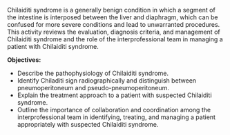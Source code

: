Chilaiditi syndrome is a generally benign condition in which a segment of the intestine is interposed between the liver and diaphragm, which can be confused for more severe conditions and lead to unwarranted procedures. This activity reviews the evaluation, diagnosis criteria, and management of Chilaiditi syndrome and the role of the interprofessional team in managing a patient with Chilaiditi syndrome.

**Objectives:**
- Describe the pathophysiology of Chilaiditi syndrome.
- Identify Chiladiti sign radiographically and distinguish between pneumoperitoneum and pseudo-pneumoperitoneum.
- Explain the treatment approach to a patient with suspected Chilaiditi syndrome.
- Outline the importance of collaboration and coordination among the interprofessional team in identifying, treating, and managing a patient appropriately with suspected Chilaiditi syndrome.